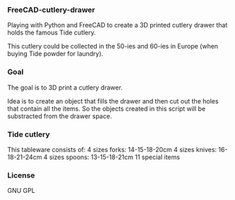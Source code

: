 ### FreeCAD-cutlery-drawer
Playing with Python and FreeCAD to create a 3D printed cutlery drawer that holds the famous Tide cutlery.

This cutlery could be collected in the 50-ies and 60-ies in Europe (when buying Tide powder for laundry). 

### Goal
The goal is to 3D print a cutlery drawer.

Idea is to create an object that fills the drawer and then cut out the holes that
contain all the items. So the objects created in this script will be substracted
from the drawer space.

### Tide cutlery
This tableware consists of:
4 sizes forks:  14-15-18-20cm
4 sizes knives: 16-18-21-24cm
4 sizes spoons: 13-15-18-21cm
11 special items 

### License
GNU GPL
